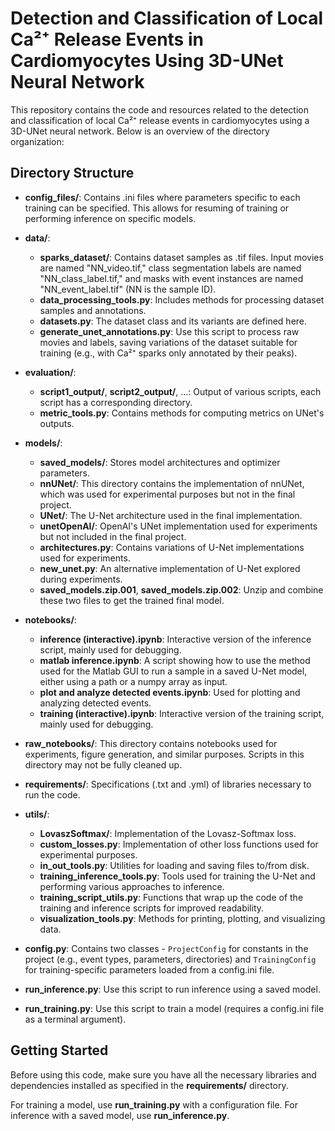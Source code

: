 # Detection and Classification of Local Ca²⁺ Release Events in Cardiomyocytes Using 3D-UNet Neural Network

This repository contains the code and resources related to the detection and classification of local Ca²⁺ release events in cardiomyocytes using a 3D-UNet neural network. Below is an overview of the directory organization:

## Directory Structure

- **config_files/**: Contains .ini files where parameters specific to each training can be specified. This allows for resuming of training or performing inference on specific models.

- **data/**:
  - **sparks_dataset/**: Contains dataset samples as .tif files. Input movies are named "NN_video.tif," class segmentation labels are named "NN_class_label.tif," and masks with event instances are named "NN_event_label.tif" (NN is the sample ID).
  - **data_processing_tools.py**: Includes methods for processing dataset samples and annotations.
  - **datasets.py**: The dataset class and its variants are defined here.
  - **generate_unet_annotations.py**: Use this script to process raw movies and labels, saving variations of the dataset suitable for training (e.g., with Ca²⁺ sparks only annotated by their peaks).

- **evaluation/**:
  - **script1_output/**, **script2_output/**, ...: Output of various scripts, each script has a corresponding directory.
  - **metric_tools.py**: Contains methods for computing metrics on UNet's outputs.

- **models/**:
  - **saved_models/**: Stores model architectures and optimizer parameters.
  - **nnUNet/**: This directory contains the implementation of nnUNet, which was used for experimental purposes but not in the final project.
  - **UNet/**: The U-Net architecture used in the final implementation.
  - **unetOpenAI/**: OpenAI's UNet implementation used for experiments but not included in the final project.
  - **architectures.py**: Contains variations of U-Net implementations used for experiments.
  - **new_unet.py**: An alternative implementation of U-Net explored during experiments.
  - **saved_models.zip.001**, **saved_models.zip.002**: Unzip and combine these two files to get the trained final model.

- **notebooks/**:
  - **inference (interactive).ipynb**: Interactive version of the inference script, mainly used for debugging.
  - **matlab inference.ipynb**: A script showing how to use the method used for the Matlab GUI to run a sample in a saved U-Net model, either using a path or a numpy array as input.
  - **plot and analyze detected events.ipynb**: Used for plotting and analyzing detected events.
  - **training (interactive).ipynb**: Interactive version of the training script, mainly used for debugging.

- **raw_notebooks/**: This directory contains notebooks used for experiments, figure generation, and similar purposes. Scripts in this directory may not be fully cleaned up.

- **requirements/**: Specifications (.txt and .yml) of libraries necessary to run the code.

- **utils/**:
  - **LovaszSoftmax/**: Implementation of the Lovasz-Softmax loss.
  - **custom_losses.py**: Implementation of other loss functions used for experimental purposes.
  - **in_out_tools.py**: Utilities for loading and saving files to/from disk.
  - **training_inference_tools.py**: Tools used for training the U-Net and performing various approaches to inference.
  - **training_script_utils.py**: Functions that wrap up the code of the training and inference scripts for improved readability.
  - **visualization_tools.py**: Methods for printing, plotting, and visualizing data.

- **config.py**: Contains two classes - `ProjectConfig` for constants in the project (e.g., event types, parameters, directories) and `TrainingConfig` for training-specific parameters loaded from a config.ini file.

- **run_inference.py**: Use this script to run inference using a saved model.

- **run_training.py**: Use this script to train a model (requires a config.ini file as a terminal argument).

## Getting Started

Before using this code, make sure you have all the necessary libraries and dependencies installed as specified in the **requirements/** directory.

For training a model, use **run_training.py** with a configuration file. For inference with a saved model, use **run_inference.py**.


